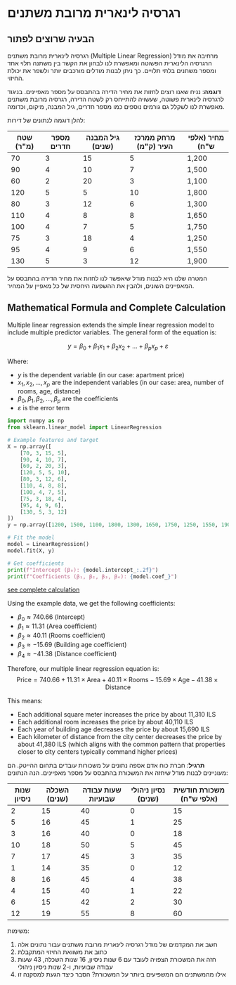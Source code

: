 # רגרסיה לינארית מרובת משתנים

## הבעיה שרוצים לפתור

רגרסיה לינארית מרובת משתנים (Multiple Linear Regression) מרחיבה את מודל הרגרסיה הלינארית הפשוטה ומאפשרת לנו לבחון את הקשר בין משתנה תלוי אחד ומספר משתנים בלתי תלויים. כך ניתן לבנות מודלים מורכבים יותר ולשפר את יכולת החיזוי.

**דוגמה**: נניח שאנו רוצים לחזות את מחיר הדירה בהתבסס על מספר מאפיינים. בניגוד לרגרסיה לינארית פשוטה, שעשויה להתייחס רק לשטח הדירה, רגרסיה מרובת משתנים מאפשרת לנו לשקלל גם גורמים נוספים כמו מספר חדרים, גיל המבנה, מיקום, וכדומה.

להלן דוגמה לנתונים של דירות:

| שטח (מ"ר) | מספר חדרים | גיל המבנה (שנים) | מרחק ממרכז העיר (ק"מ) | מחיר (אלפי ש"ח) |
|-----------|------------|-----------------|----------------------|-----------------|
| 70        | 3          | 15              | 5                    | 1,200           |
| 90        | 4          | 10              | 7                    | 1,500           |
| 60        | 2          | 20              | 3                    | 1,100           |
| 120       | 5          | 5               | 10                   | 1,800           |
| 80        | 3          | 12              | 6                    | 1,300           |
| 110       | 4          | 8               | 8                    | 1,650           |
| 100       | 4          | 7               | 5                    | 1,750           |
| 75        | 3          | 18              | 4                    | 1,250           |
| 95        | 4          | 9               | 6                    | 1,550           |
| 130       | 5          | 3               | 12                   | 1,900           |

המטרה שלנו היא לבנות מודל שיאפשר לנו לחזות את מחיר הדירה בהתבסס על המאפיינים השונים, ולהבין את ההשפעה היחסית של כל מאפיין על המחיר.

## Mathematical Formula and Complete Calculation

Multiple linear regression extends the simple linear regression model to include multiple predictor variables. The general form of the equation is:

$$y = \beta_0 + \beta_1 x_1 + \beta_2 x_2 + ... + \beta_p x_p + \varepsilon$$

Where:
- $y$ is the dependent variable (in our case: apartment price)
- $x_1, x_2, ..., x_p$ are the independent variables (in our case: area, number of rooms, age, distance)
- $\beta_0, \beta_1, \beta_2, ..., \beta_p$ are the coefficients
- $\varepsilon$ is the error term

```python
import numpy as np
from sklearn.linear_model import LinearRegression

# Example features and target
X = np.array([
    [70, 3, 15, 5],
    [90, 4, 10, 7],
    [60, 2, 20, 3],
    [120, 5, 5, 10],
    [80, 3, 12, 6],
    [110, 4, 8, 8],
    [100, 4, 7, 5],
    [75, 3, 18, 4],
    [95, 4, 9, 6],
    [130, 5, 3, 12]
])
y = np.array([1200, 1500, 1100, 1800, 1300, 1650, 1750, 1250, 1550, 1900])

# Fit the model
model = LinearRegression()
model.fit(X, y)

# Get coefficients
print(f"Intercept (β₀): {model.intercept_:.2f}")
print(f"Coefficients (β₁, β₂, β₃, β₄): {model.coef_}")
```
<a href="mv-math.md">see complete calculation</a>

Using the example data, we get the following coefficients:
- $\beta_0 \approx 740.66$ (Intercept)
- $\beta_1 \approx 11.31$ (Area coefficient)
- $\beta_2 \approx 40.11$ (Rooms coefficient)
- $\beta_3 \approx -15.69$ (Building age coefficient)
- $\beta_4 \approx -41.38$ (Distance coefficient)

Therefore, our multiple linear regression equation is:
$$\text{Price} = 740.66 + 11.31 \times \text{Area} + 40.11 \times \text{Rooms} - 15.69 \times \text{Age} - 41.38 \times \text{Distance}$$

This means:
- Each additional square meter increases the price by about 11,310 ILS
- Each additional room increases the price by about 40,110 ILS
- Each year of building age decreases the price by about 15,690 ILS
- Each kilometer of distance from the city center decreases the price by about 41,380 ILS (which aligns with the common pattern that properties closer to city centers typically command higher prices)


**תרגיל**: 
חברת כוח אדם אספה נתונים על משכורות עובדים בתחום ההייטק. הם מעוניינים לבנות מודל שיחזה את המשכורת בהתבסס על מספר מאפיינים. הנה הנתונים:

| שנות ניסיון | השכלה (שנים) | שעות עבודה שבועיות | נסיון ניהולי (שנים) | משכורת חודשית (אלפי ש"ח) |
|--------------|--------------|---------------------|----------------------|----------------------------|
| 2            | 15           | 40                  | 0                    | 15                         |
| 5            | 16           | 45                  | 1                    | 25                         |
| 3            | 16           | 40                  | 0                    | 18                         |
| 10           | 18           | 50                  | 5                    | 45                         |
| 7            | 17           | 45                  | 3                    | 35                         |
| 1            | 14           | 35                  | 0                    | 12                         |
| 8            | 16           | 45                  | 4                    | 38                         |
| 4            | 15           | 40                  | 1                    | 22                         |
| 6            | 15           | 42                  | 2                    | 30                         |
| 12           | 19           | 55                  | 8                    | 60                         |

משימות:
1. חשב את המקדמים של מודל רגרסיה לינארית מרובת משתנים עבור נתונים אלה
2. כתוב את משוואת החיזוי המתקבלת
3. חזה את המשכורת הצפויה לעובד עם 6 שנות ניסיון, 16 שנות השכלה, 43 שעות עבודה שבועיות, ו-2 שנות ניסיון ניהולי
4. אילו מהמשתנים הם המשפיעים ביותר על המשכורת? הסבר כיצד הגעת למסקנה זו
